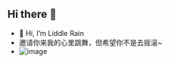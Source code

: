 ## Hi there 👋
- 👋 Hi, I’m Liddle Rain
- 邀请你来我的心里跳舞，但希望你不是去摇滚~
- ![image](https://github.com/fengsxy/fengsxy/assets/57928993/8eb5395f-2e45-4399-8c78-471658960b18)


<!---
fengsxy/fengsxy is a ✨ special ✨ repository because its `README.md` (this file) appears on your GitHub profile.
You can click the Preview link to take a look at your changes.
--->
